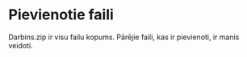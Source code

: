 # Pievienotie faili

Darbins.zip ir visu failu kopums.
Pārējie faili, kas ir pievienoti, ir manis veidoti.
